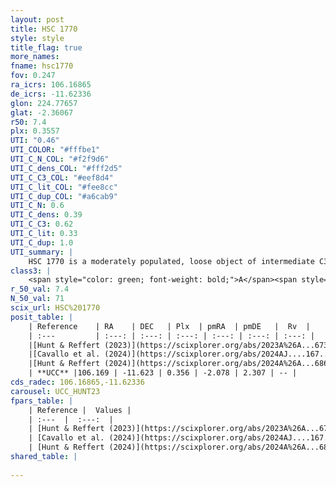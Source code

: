 ```yaml
---
layout: post
title: HSC 1770
style: style
title_flag: true
more_names: 
fname: hsc1770
fov: 0.247
ra_icrs: 106.16865
de_icrs: -11.62336
glon: 224.77657
glat: -2.36067
r50: 7.4
plx: 0.3557
UTI: "0.46"
UTI_COLOR: "#fffbe1"
UTI_C_N_COL: "#f2f9d6"
UTI_C_dens_COL: "#fff2d5"
UTI_C_C3_COL: "#eef8d4"
UTI_C_lit_COL: "#fee8cc"
UTI_C_dup_COL: "#a6cab9"
UTI_C_N: 0.6
UTI_C_dens: 0.39
UTI_C_C3: 0.62
UTI_C_lit: 0.33
UTI_C_dup: 1.0
UTI_summary: |
    HSC 1770 is a moderately populated, loose object of intermediate C3 quality. It was recently reported in the literature.
class3: |
    <span style="color: green; font-weight: bold;">A</span><span style="color: red; font-weight: bold;">C</span>
r_50_val: 7.4
N_50_val: 71
scix_url: HSC%201770
posit_table: |
    | Reference    | RA    | DEC   | Plx  | pmRA  | pmDE   |  Rv  |
    | :---         | :---: | :---: | :---: | :---: | :---: | :---: |
    |[Hunt & Reffert (2023)](https://scixplorer.org/abs/2023A%26A...673A.114H) | 106.162 | -11.585 | 0.344 | -1.916 | 2.349 | 19.531 |
    |[Cavallo et al. (2024)](https://scixplorer.org/abs/2024AJ....167...12C) | 106.396 | -11.837 | 0.344 | -- | -- | -- |
    |[Hunt & Reffert (2024)](https://scixplorer.org/abs/2024A%26A...686A..42H) | 106.162 | -11.585 | 0.344 | -1.916 | 2.349 | 19.531 |
    | **UCC** |106.169 | -11.623 | 0.356 | -2.078 | 2.307 | -- | 
cds_radec: 106.16865,-11.62336
carousel: UCC_HUNT23
fpars_table: |
    | Reference |  Values |
    | :---  |  :---:  |
    | [Hunt & Reffert (2023)](https://scixplorer.org/abs/2023A%26A...673A.114H) | `AV50=1.182, diffAV50=1.019, MOD50=12.132, logAge50=8.09` |
    | [Cavallo et al. (2024)](https://scixplorer.org/abs/2024AJ....167...12C) | `AV50=1.28, dMod50=11.93, logAge50=8.24, [Fe/H]50=-0.01` |
    | [Hunt & Reffert (2024)](https://scixplorer.org/abs/2024A%26A...686A..42H) | `MassJ=264.854` |
shared_table: |
    
---
```

